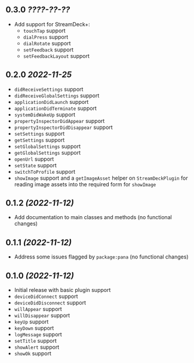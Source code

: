 ## 0.3.0 _????-??-??_

- Add support for StreamDeck+:
  - `touchTap` support
  - `dialPress` support
  - `dialRotate` support
  - `setFeedback` support
  - `setFeedbackLayout` support

## 0.2.0 _2022-11-25_

- `didReceiveSettings` support
- `didReceiveGlobalSettings` support
- `applicationDidLaunch` support
- `applicationDidTerminate` support
- `systemDidWakeUp` support
- `propertyInspectorDidAppear` support
- `propertyInspectorDidDisappear` support
- `setSettings` support
- `getSettings` support
- `setGlobalSettings` support
- `getGlobalSettings` support
- `openUrl` support
- `setState` support
- `switchToProfile` support
- `showImage` support and a `getImageAsset` helper on `StreamDeckPlugin` for reading image assets into the required form for `showImage`

## 0.1.2 _(2022-11-12)_

- Add documentation to main classes and methods (no functional changes)

## 0.1.1 _(2022-11-12)_

- Address some issues flagged by `package:pana` (no functional changes)

## 0.1.0 _(2022-11-12)_

- Initial release with basic plugin support
- `deviceDidConnect` support
- `deviceDidDisconnect` support
- `willAppear` support
- `willDisappear` support
- `keyUp` support
- `keyDown` support
- `logMessage` support
- `setTitle` support
- `showAlert` support
- `showOk` support
